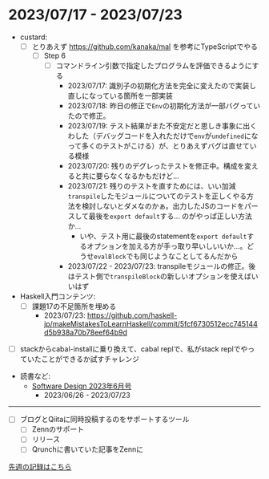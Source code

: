# 2023/07/17 - 2023/07/23

- custard:
    - [ ] とりあえず <https://github.com/kanaka/mal> を参考にTypeScriptでやる
        - [ ] Step 6
            - [ ] コマンドライン引数で指定したプログラムを評価できるようにする
                - 2023/07/17: 識別子の初期化方法を完全に変えたので実装し直しになっている箇所を一部実装
                - 2023/07/18: 昨日の修正で`Env`の初期化方法が一部バグっていたので修正。
                - 2023/07/19: テスト結果がまた不安定だと思しき事象に出くわした（デバッグコードを入れただけで`env`が`undefined`になって多くのテストがこける）が、とりあえずバグは直せている模様
                - 2023/07/20: 残りのデグレったテストを修正中。構成を変えると共に要らなくなるかもだけど...
                - 2023/07/21: 残りのテストを直すためには、いい加減`transpile`したモジュールについてのテストを正しくやる方法を検討しないとダメなのかぁ。出力したJSのコードをパースして最後を`export default`する... のがやっぱ正しい方法か...
                    - いや、テスト用に最後のstatementを`export default`するオプションを加える方が手っ取り早いしいいか...。どうせ`evalBlock`でも同じようなことしてるんだから
                - 2023/07/22 - 2023/07/23: transpileモジュールの修正。後はテスト側で`transpileBlock`の新しいオプションを使えばいいはず
- Haskell入門コンテンツ:
    - [ ] 課題17の不足箇所を埋める
        - 2023/07/23: <https://github.com/haskell-jp/makeMistakesToLearnHaskell/commit/5fcf6730512ecc745144d5b938a70b78eef64b9d>
- [ ] stackからcabal-installに乗り換えて、cabal replで、私がstack replでやっていたことができるか試すチャレンジ
- 読書など:
    - [Software Design 2023年6月号](https://gihyo.jp/magazine/SD/archive/2023/202306)
        - 2023/06/26 - 2023/07/23

------

- [ ] ブログとQiitaに同時投稿するのをサポートするツール
    - [ ] Zennのサポート
    - [ ] リリース
    - [ ] Qrunchに書いていた記事をZennに

[先週の記録はこちら](https://github.com/igrep/daily-commits/blob/e87a9cdce7df93f89c9ccd5369d940b14b18d385/yesterday.md)
